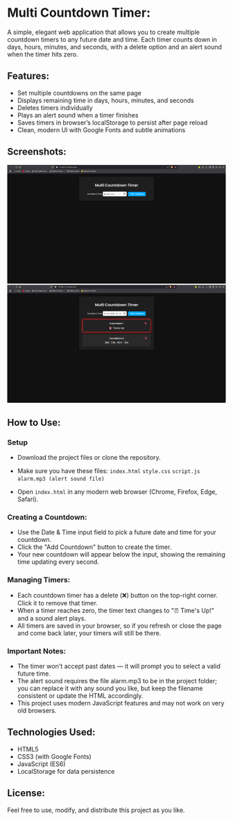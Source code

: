 # Multi Countdown Timer:
A simple, elegant web application that allows you to create multiple countdown timers to any future date and time. Each timer counts down in days, hours, minutes, and seconds, with a delete option and an alert sound when the timer hits zero.

## Features:
- Set multiple countdowns on the same page
- Displays remaining time in days, hours, minutes, and seconds
- Deletes timers individually
- Plays an alert sound when a timer finishes
- Saves timers in browser’s localStorage to persist after page reload
- Clean, modern UI with Google Fonts and subtle animations

## Screenshots: 
![Countdown Timer UI](images/default_page.png)
![Timer Start and Finish](images/timer.png)

## How to Use: 

### Setup
- Download the project files or clone the repository.

- Make sure you have these files:
`index.html`
`style.css`
`script.js`
`alarm.mp3 (alert sound file)`

- Open `index.html` in any modern web browser (Chrome, Firefox, Edge, Safari).

### Creating a Countdown:
- Use the Date & Time input field to pick a future date and time for your countdown.
- Click the "Add Countdown" button to create the timer.
- Your new countdown will appear below the input, showing the remaining time updating every second.

### Managing Timers: 
- Each countdown timer has a delete (❌) button on the top-right corner. Click it to remove that timer.
- When a timer reaches zero, the timer text changes to "⏰ Time's Up!" and a sound alert plays.
- All timers are saved in your browser, so if you refresh or close the page and come back later, your timers will still be there.

### Important Notes:
- The timer won't accept past dates — it will prompt you to select a valid future time.
- The alert sound requires the file alarm.mp3 to be in the project folder; you can replace it with any sound you like, but keep the filename consistent or update the HTML accordingly.
- This project uses modern JavaScript features and may not work on very old browsers.

## Technologies Used: 
- HTML5
- CSS3 (with Google Fonts)
- JavaScript (ES6)
- LocalStorage for data persistence

## License:
Feel free to use, modify, and distribute this project as you like.
